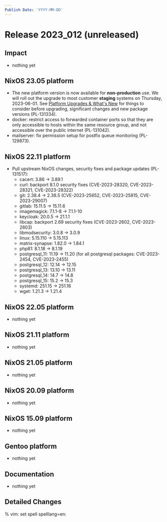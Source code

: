 ```yaml
---
Publish Date: 'YYYY-MM-DD'
---
```


# Release 2023_012 (unreleased)

## Impact

- nothing yet

## NixOS 23.05 platform

- The new platform version is now available for **non-production** use. We
  will roll out the upgrade to most customer **staging** systems on Thursday,
  2023-06-01.
  See [Platform Upgrades & What's New](https://doc.flyingcircus.io/roles/fc-23.05-dev/upgrade.html)
  for things to consider before upgrading, significant changes and new package
  versions (PL-131334).
- docker: restrict access to forwarded container ports so that they are only
  accessible to hosts within the same resource group, and not accessible over
  the public internet (PL-131042).
- mailserver: fix permission setup for postfix queue monitoring (PL-129873).

## NixOS 22.11 platform

- Pull upstream NixOS changes, security fixes and package updates (PL-131517):
  - cacert: 3.86 -> 3.89.1
  - curl: backport 8.1.0 security fixes (CVE-2023-28320, CVE-2023-28321, CVE-2023-28322)
  - git: 2.38.4 -> 2.38.5 (CVE-2023-25652, CVE-2023-25815, CVE-2023-29007)
  - gitlab: 15.11.5 -> 15.11.6
  - imagemagick: 7.1.1-8 -> 7.1.1-10
  - keycloak: 20.0.5 -> 21.1.1
  - libcap: backport 2.69 security fixes (CVE-2023-2602, CVE-2023-2603)
  - libmodsecurity: 3.0.8 -> 3.0.9
  - linux: 5.15.110 -> 5.15.113
  - matrix-synapse: 1.82.0 -> 1.84.1
  - php81: 8.1.18 -> 8.1.19
  - postgresql_11: 11.19 -> 11.20 (for all postgresql packages: CVE-2023-2454, CVE-2023-2455)
  - postgresql_12: 12.14 -> 12.15
  - postgresql_13: 13.10 -> 13.11
  - postgresql_14: 14.7 -> 14.8
  - postgresql_15: 15.2 -> 15.3
  - systemd: 251.15 -> 251.16
  - wget: 1.21.3 -> 1.21.4


## NixOS 22.05 platform

- nothing yet

## NixOS 21.11 platform

- nothing yet

## NixOS 21.05 platform

- nothing yet

## NixOS 20.09 platform

- nothing yet

## NixOS 15.09 platform

- nothing yet

## Gentoo platform

- nothing yet

## Documentation

- nothing yet

## Detailed Changes

% vim: set spell spelllang=en:
